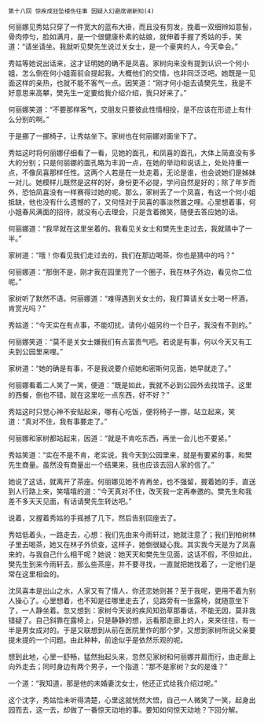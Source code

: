     第十八回 惊疾成狂坠楼伤往事 因疑入幻避席谢新知(4) 

   何丽娜见秀姑只穿了一件宽大的蓝布大褂，而且没有剪发，挽着一双细辫如意髻，骨肉停匀，脸如满月，是一个很健康朴素的姑娘，就伸着手握了秀姑的手，笑道：“请坐请坐。我就听见樊先生说过关女士，是一个豪爽的人，今天幸会。”

   秀姑等她说出话来，这才证明她的确不是凤喜。家树向来没有提到认识一个何小姐，怎么倒在何小姐面前会提起我，大概他们的交情，也非同泛泛吧。她既是一见面这样的亲热，也就不能不客气一点。因笑道：“刚才何小姐去请樊先生，我是不好意思来高攀，樊先生一定要给我介绍介绍，我只好来了。”

   何丽娜笑道：“不要那样客气，交朋友只要彼此性情相投，是不应该在形迹上有什么分别的啊。”

   于是挪了一挪椅子，让秀姑坐下。家树也在何丽娜对面坐下了。

   秀姑这时将何丽娜仔细看了一看，见她的面孔，和凤喜的面孔，大体上简直没有多大的分别；只是何丽娜的面孔略为丰润一点，在她的举动和说话上，处处持重一点，不像凤喜那样任性。这两个人若是在一处走着，无论是谁，也会说她们是姊妹一对儿。她模样儿既然是这样的好，身份更不必提，学问自然是好的；除了年岁而外，恐怕凤喜没有一样赛得过她的呢。那么，家树丢了一个凤喜，有这一个何小姐抵缺，他也没有什么遗憾的了，又何怪对于凤喜的事淡然置之哩。心里想着事，何小姐春风满面的招待，就没有心去理会，只是含着微笑，随便去答应她的话。

   何丽娜道：“我早就在这里坐着的。我看见关女士和樊先生走过去，我就猜中了一半。”

   家树道：“哦！你看见我们走过去的，我们在那边喝茶，你也是猜中的吗？”

   何丽娜道：“那倒不是，刚才我在园里兜了一个圈子，我在林子外边，看见你二位呢。”

   家树听了默然不语。何丽娜道：“难得遇到关女士的，我打算请关女士喝一杯酒，肯赏光吗？”

   秀姑道：“今天实在有点事，不能叨扰，请何小姐另约一个日子，我没有不到的。”

   何丽娜笑道：“莫不是关女士嫌我们有点富贵气吧。若说是有事，何以今天又有工夫到公园里来哩。”

   家树道：“她的确是有事，不是我说要介绍她和密斯何见面，她早就走了。”

   何丽娜看着二人笑了一笑，便道：“既是如此，我就不必到公园外去找馆子。这里的西餐，倒也不错，就在这里吃一点东西，好不好？”

   秀姑这时只觉心神不安贴起来，哪有心吃饭，便将椅子一挪，站立起来，笑道：“真对不住，我有事要走了。”

   何丽娜和家树都站起来，因道：“就是不肯吃东西，再坐一会儿也不要紧。”

   秀姑笑道：“实在不是不肯，老实说，我今天到公园里来，就是有要紧的事，和樊先生商量。虽然没有商量出一个结果来，我也应该去回人家的信了。”

   她说了这话，就离开了茶座。何丽娜见她不肯再坐，也不强留，握着她的手，直送到人行路上来，笑嘻嘻的道：“今天真对不住，改天我一定再奉邀的。樊先生和我差不多天天见面，有话请樊先生转达吧。”

   说着，又握着秀姑的手摇撼了几下，然后告别回座去了。

   秀姑低着头，一路走去，心想：我们先由来今雨轩过，她就注意了；我们到柏树林子里去喝茶，她又在林子外侦查，这样子，她倒很疑心我。其实我今天是为了凤喜来的，与我自己什么相干呢？她说：她天天和樊先生见面，这话不假，不但如此，樊先生到来今雨轩去，那么些茶座，并不要寻找，一直就把她找着了，一定他们是常在这里相会的。

   沈凤喜本是出山之水，人家又有了情人，你还恋她则甚？至于我呢，更用不着为别人操心了。心里想着，也不知是往哪里走去了，见路旁有一张露椅，就随意坐下了，一人静坐着。忽又想到：家树今天说的疾风知劲草那番话，不能无因，莫非我错疑了。自己斜靠在露椅上，只是静静的想，远看那走廊上的人，来来往往，有一半是男女成对的。于是又联想到从前在医院里作的那个梦，又想到家树所说父亲要提未提的一个问题。由此种种，前途似乎是依然乐观的呢。

   想到此地，心里一舒畅，猛然抬起头来，忽然见家树和何丽娜并肩而行，由走廊上向外走去；同时身边有两个男子，一个指道：“那不是家树？女的是谁？”

   一个道：“我知道，那是他的未婚妻沈女士，他还正式给我介绍过呢。”

   这个沈字，秀姑恰未听得清楚，心里这就恍然大悟，自己一人微笑了一笑，起身出园而去，这一去，却做了一番惊天动地的事。要知如何惊天动地？下回分解。

